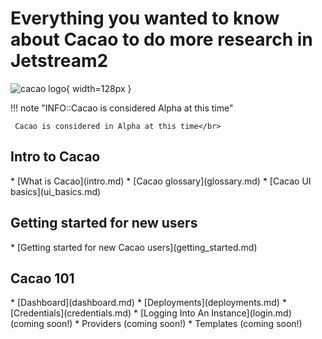 
# Everything you wanted to know about Cacao to do more research in Jetstream2
![cacao logo](images/cacao-logo.png){ width=128px }

!!! note "INFO::Cacao is considered Alpha at this time"

     Cacao is considered in Alpha at this time</br>

## Intro to Cacao
<div class="cacao-overview"></div>
* [What is Cacao](intro.md)
* [Cacao glossary](glossary.md)
* [Cacao UI basics](ui_basics.md)

## Getting started for new users
<div class="cacao-overview"></div>
* [Getting started for new Cacao users](getting_started.md)

## Cacao 101
<div class="cacao-overview"></div>
* [Dashboard](dashboard.md)
* [Deployments](deployments.md)
* [Credentials](credentials.md)
* [Logging Into An Instance](login.md) (coming soon!)
* Providers (coming soon!)
* Templates (coming soon!)
